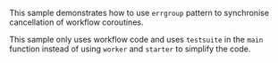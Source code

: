 This sample demonstrates how to use `errgroup` pattern to synchronise
cancellation of workflow coroutines.


This sample only uses workflow code and uses `testsuite` in the `main` function
instead of using `worker` and `starter` to simplify the code.
